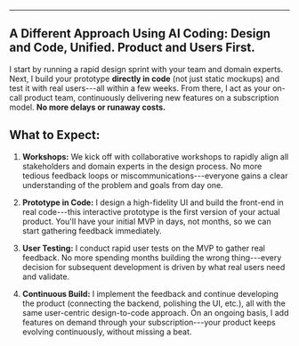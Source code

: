 

* * * * *

A Different Approach Using AI Coding: Design and Code, Unified. Product and Users First.
----------------------------------------------------------------------------------------

I start by running a rapid design sprint with your team and domain experts. Next, I build your prototype **directly in code** (not just static mockups) and test it with real users---all within a few weeks. From there, I act as your on-call product team, continuously delivering new features on a subscription model. **No more delays or runaway costs.**

What to Expect:
---------------

1.  **Workshops:** We kick off with collaborative workshops to rapidly align all stakeholders and domain experts in the design process. No more tedious feedback loops or miscommunications---everyone gains a clear understanding of the problem and goals from day one.

2.  **Prototype in Code:** I design a high-fidelity UI and build the front-end in real code---this interactive prototype is the first version of your actual product. You'll have your initial MVP in days, not months, so we can start gathering feedback immediately.

3.  **User Testing:** I conduct rapid user tests on the MVP to gather real feedback. No more spending months building the wrong thing---every decision for subsequent development is driven by what real users need and validate.

4.  **Continuous Build:** I implement the feedback and continue developing the product (connecting the backend, polishing the UI, etc.), all with the same user-centric design-to-code approach. On an ongoing basis, I add features on demand through your subscription---your product keeps evolving continuously, without missing a beat.
